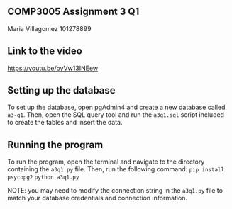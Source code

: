 ## COMP3005 Assignment 3 Q1
Maria Villagomez
101278899

## Link to the video
https://youtu.be/oyVw13INEew 

## Setting up the database
To set up the database, open pgAdmin4 and create a new database called `a3-q1`. Then, open the SQL query tool and run the `a3q1.sql` script included to create the tables and insert the data.

## Running the program
To run the program, open the terminal and navigate to the directory containing the `a3q1.py` file. Then, run the following command:
```pip install psycopg2```
```python a3q1.py```

NOTE: you may need to modify the connection string in the `a3q1.py` file to match your database credentials and connection information.
